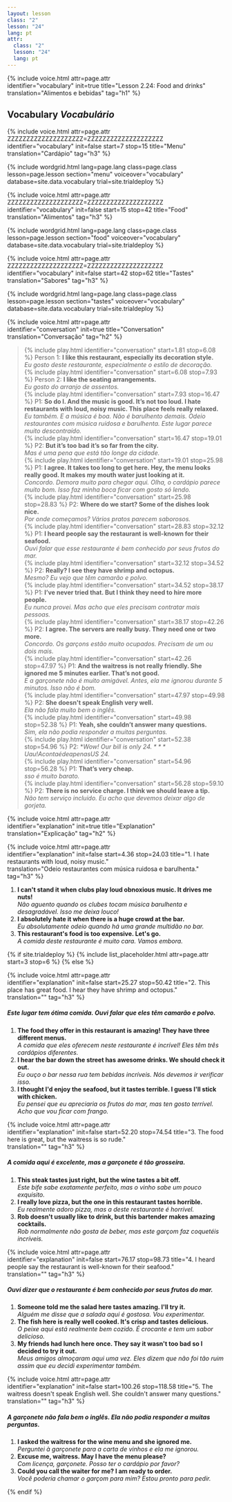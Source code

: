 ```yaml
---
layout: lesson
class: "2"
lesson: "24"
lang: pt
attr:
  class: "2"
  lesson: "24"
  lang: pt
---
```


{%  include voice.html attr=page.attr  
	identifier="vocabulary"  init=true
	title="Lesson 2.24: Food and drinks"        
	translation="Alimentos e bebidas"
    tag="h1" %}

## Vocabulary   *Vocabulário*

{%  include voice.html attr=page.attr    ZZZZZZZZZZZZZZZZZZZZ=ZZZZZZZZZZZZZZZZZZZZ
	identifier="vocabulary"  init=false start=7 stop=15
	title="Menu"        
	translation="Cardápio"
    tag="h3" %}

{% include wordgrid.html lang=page.lang
		class=page.class 
		lesson=page.lesson 
		section="menu"
		voiceover="vocabulary"
		database=site.data.vocabulary 
		trial=site.trialdeploy %}    

{%  include voice.html attr=page.attr    ZZZZZZZZZZZZZZZZZZZZ=ZZZZZZZZZZZZZZZZZZZZ
	identifier="vocabulary"  init=false start=15 stop=42
	title="Food"        
	translation="Alimentos"
    tag="h3" %}


{% include wordgrid.html lang=page.lang
		class=page.class 
		lesson=page.lesson 
		section="food"
		voiceover="vocabulary"
		database=site.data.vocabulary 
		trial=site.trialdeploy %}    

{%  include voice.html attr=page.attr    ZZZZZZZZZZZZZZZZZZZZ=ZZZZZZZZZZZZZZZZZZZZ
	identifier="vocabulary"  init=false start=42 stop=62
	title="Tastes"        
	translation="Sabores"
    tag="h3" %}

{% include wordgrid.html lang=page.lang
		class=page.class 
		lesson=page.lesson 
		section="tastes"
		voiceover="vocabulary"
		database=site.data.vocabulary 
		trial=site.trialdeploy %}     

{%  include voice.html attr=page.attr  
	identifier="conversation"  init=true
	title="Conversation"        
	translation="Conversação"
    tag="h2" %}

> {% include play.html identifier="conversation" start=1.81 stop=6.08 %} Person 1: **I like this restaurant, especially its decoration style.**  
*Eu gosto deste restaurante, especialmente o estilo de decoração.*    
> {% include play.html identifier="conversation" start=6.08 stop=7.93 %} Person 2: **I like the seating arrangements.**  
*Eu gosto do arranjo de assentos.*   
> {% include play.html identifier="conversation" start=7.93 stop=16.47 %} P1: **So do I. And the music is good. It’s not too loud. I hate restaurants with loud, noisy music. This place feels really relaxed.**  
*Eu também. E a música é boa. Não é barulhento demais. Odeio restaurantes com música ruidosa e barulhenta. Este lugar parece muito descontraído.*     
> {% include play.html identifier="conversation" start=16.47 stop=19.01 %} P2: **But it’s too bad it’s so far from the city.**  
*Mas é uma pena que está tão longe da cidade.*    
> {% include play.html identifier="conversation" start=19.01 stop=25.98 %} P1: **I agree. It takes too long to get here. Hey, the menu looks really good. It makes my mouth water just looking at it.**  
*Concordo. Demora muito para chegar aqui. Olha, o cardápio parece muito bom. Isso faz minha boca ficar com gosto só lendo.*     
> {% include play.html identifier="conversation" start=25.98 stop=28.83 %} P2: **Where do we start? Some of the dishes look nice.**  
*Por onde começamos? Vários pratos parecem saborosos.*      
> {% include play.html identifier="conversation" start=28.83 stop=32.12 %} P1: **I heard people say the restaurant is well-known for their seafood.**  
*Ouvi falar que esse restaurante é bem conhecido por seus frutos do mar.*    
> {% include play.html identifier="conversation" start=32.12 stop=34.52 %} P2: **Really? I see they have shrimp and octopus.**   
*Mesmo? Eu vejo que têm camarão e polvo.*    
> {% include play.html identifier="conversation" start=34.52 stop=38.17 %} P1: **I’ve never tried that. But I think they need to hire more people.**  
*Eu nunca provei. Mas acho que eles precisam contratar mais pessoas.*    
> {% include play.html identifier="conversation" start=38.17 stop=42.26 %} P2: **I agree. The servers are really busy. They need one or two more.**   
*Concordo. Os garçons estão muito ocupados. Precisam de um ou dois mais.*      
> {% include play.html identifier="conversation" start=42.26 stop=47.97 %} P1: **And the waitress is not really friendly. She ignored me 5 minutes earlier. That’s not good.**  
*E a garçonete não é muito amigável. Antes, ela me ignorou durante 5 minutos. Isso não é bom.*       
> {% include play.html identifier="conversation" start=47.97 stop=49.98 %} P2: **She doesn't speak English very well.**    
*Ela não fala muito bem o inglês.*      
> {% include play.html identifier="conversation" start=49.98 stop=52.38 %} P1: **Yeah, she couldn’t answer many questions.**  
*Sim, ela não podia responder a muitas perguntas.*     
> {% include play.html identifier="conversation" start=52.38 stop=54.96 %} P2: **Wow! Our bill is only $24.**  
*Uau! A conta é de apenas US$ 24.*     
> {% include play.html identifier="conversation" start=54.96 stop=56.28 %} P1: **That’s very cheap.**  
*sso é muito barato.*       
> {% include play.html identifier="conversation" start=56.28 stop=59.10 %} P2: **There is no service charge. I think we should leave a tip.**  
*Não tem serviço incluido. Eu acho que devemos deixar algo de gorjeta.*      
 
{%  include voice.html attr=page.attr  
	identifier="explanation"  init=true
	title="Explanation"        
	translation="Explicação"
    tag="h2" %}

{%  include voice.html attr=page.attr  
	identifier="explanation"  init=false start=4.36 stop=24.03
	title="1. I hate restaurants with loud, noisy music."        
	translation="Odeio restaurantes com música ruidosa e barulhenta."
    tag="h3" %}

1. **I can't stand it when clubs play loud obnoxious music. It drives me nuts!**   
*Não aguento quando os clubes tocam música barulhenta e desagradável. Isso me deixa louco!*   
2. **I absolutely hate it when there is a huge crowd at the bar.**   
*Eu absolutamente odeio quando há uma grande multidão no bar.*    
3. **This restaurant's food is too expensive. Let's go.**   
*A comida deste restaurante é muito cara. Vamos embora.*   

{% if site.trialdeploy %}
  {% include list_placeholder.html  attr=page.attr     start=3 stop=6 %}
  {% else %}

{%  include voice.html attr=page.attr  
	identifier="explanation"  init=false start=25.27 stop=50.42
	title="2. This place has great food. I hear they have shrimp and octopus."        
	translation=""
    tag="h3" %}
##### *Este lugar tem ótima comida. Ouvi falar que eles têm camarão e polvo.*
1. **The food they offer in this restaurant is amazing! They have three different menus.**   
*A comida que eles oferecem neste restaurante é incrível! Eles têm três cardápios diferentes.*    
2. **I hear the bar down the street has awesome drinks. We should check it out.**   
*Eu ouço o bar nessa rua tem bebidas incríveis. Nós devemos ir verificar isso.*    
3. **I thought I'd enjoy the seafood, but it tastes terrible. I guess I'll stick with chicken.**   
*Eu pensei que eu apreciaria os frutos do mar, mas ten gosto terrível. Acho que vou ficar com frango.*    

{%  include voice.html attr=page.attr  
	identifier="explanation"  init=false start=52.20 stop=74.54
	title="3. The food here is great, but the waitress is so rude."        
	translation=""
    tag="h3" %}
##### *A comida aqui é excelente, mas a garçonete é tão grosseira.*
1. **This steak tastes just right, but the wine tastes a bit off.**   
*Este bife sabe exatamente perfeito, mas o vinho sabe um pouco exquisito.*    
2. **I really love pizza, but the one in this restaurant tastes horrible.**   
*Eu realmente adoro pizza, mas a deste restaurante é horrível.*    
3. **Rob doesn't usually like to drink, but this bartender makes amazing cocktails.**   
*Rob normalmente não gosta de beber, mas este garçom faz coquetéis incríveis.*    

{%  include voice.html attr=page.attr  
	identifier="explanation"  init=false start=76.17 stop=98.73
	title="4. I heard people say the restaurant is well-known for their seafood."        
	translation=""
    tag="h3" %}
##### *Ouvi dizer que o restaurante é bem conhecido por seus frutos do mar.*
1. **Someone told me the salad here tastes amazing. I'll try it.**   
*Alguém me disse que a salada aqui é gostosa. Vou experimentar.*   
2. **The fish here is really well cooked. It's crisp and tastes delicious.**   
*O peixe aqui está realmente bem cozido. É crocante e tem um sabor delicioso.*    
3. **My friends had lunch here once. They say it wasn't too bad so I decided to try it out.**   
*Meus amigos almoçaram aqui uma vez. Eles dizem que não foi tão ruim assim que eu decidi experimentar também.*   

{%  include voice.html attr=page.attr  
	identifier="explanation"  init=false start=100.26 stop=118.58
	title="5. The waitress doesn't speak English well. She couldn't answer many questions."        
	translation=""
    tag="h3" %}
##### *A garçonete não fala bem o inglês. Ela não podia responder a muitas perguntas.*
1. **I asked the waitress for the wine menu and she ignored me.**   
*Perguntei à garçonete para a carta de vinhos e ela me ignorou.*   
2. **Excuse me, waitress. May I have the menu please?**   
*Com licença, garçonete. Posso ter o cardápio por favor?*    
3. **Could you call the waiter for me? I am ready to order.**   
*Você poderia chamar o garçom para mim? Estou pronto para pedir.*    


{% endif %}
